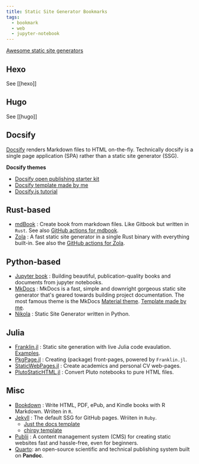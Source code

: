 ```yaml
---
title: Static Site Generator Bookmarks
tags:
  - bookmark
  - web
  - jupyter-notebook
---
```


[Awesome static site generators](https://github.com/myles/awesome-static-generators)
## Hexo

See [[hexo]]
## Hugo

See [[hugo]]
## Docsify

[Docsify](https://docsify.js.org/) renders Markdown files to HTML on-the-fly. Technically docsify is a single page application (SPA) rather than a static site generator (SSG).

**Docsify themes**

- [Docsify open publishing starter kit](https://github.com/hibbitts-design/docsify-open-publishing-starter-kit)
- [Docsify template made by me](https://github.com/sosiristseng/template-docsify)
- [Docsify.js tutorial](https://github.com/MichaelCurrin/docsify-js-tutorial)
## Rust-based

- [mdBook](https://github.com/rust-lang/mdBook) : Create book from markdown files. Like Gitbook but written in `Rust`. See also [GitHub actions for mdbook](https://github.com/peaceiris/actions-mdbook).
- [Zola](https://github.com/getzola/zola) : A fast static site generator in a single Rust binary with everything built-in. See also the [GitHub actions for Zola](https://github.com/TonySpegel/zola-build-action).
## Python-based

- [Jupyter book](https://jupyterbook.org/intro.html) : Building beautiful, publication-quality books and documents from jupyter notebooks.
- [MkDocs](https://www.mkdocs.org) : MkDocs is a fast, simple and downright gorgeous static site generator that's geared towards building project documentation. The most famous theme is the MkDocs [Material theme](https://squidfunk.github.io/mkdocs-material/). [Template made by me](https://github.com/sosiristseng/template-mkdocs-material).
- [Nikola](https://getnikola.com/) : Static Site Generator written in Python.
## Julia

- [Franklin.jl](https://github.com/tlienart/Franklin.jl) : Static site generation with live Julia code evaulation. [Examples](https://github.com/tlienart/Franklin.jl#docs).
- [PkgPage.jl](https://tlienart.github.io/PkgPage.jl/) : Creating (package) front-pages, powered by `Franklin.jl`.
- [StaticWebPages.jl](https://github.com/Azzaare/StaticWebPages.jl) : Create academics and personal CV web-pages.
- [PlutoStaticHTML.jl](https://github.com/rikhuijzer/PlutoStaticHTML.jl) : Convert Pluto notebooks to pure HTML files.
## Misc

- [Bookdown](https://bookdown.org) : Write HTML, PDF, ePub, and Kindle books with R Markdown. Wriiten in `R`.
- [Jekyll](https://jekyllrb.com) : The default SSG for GitHub pages. Wriiten in `Ruby`. 
	- [Just the docs template](https://just-the-docs.github.io/just-the-docs-template/)
	- [chirpy template](https://github.com/sosiristseng/template-jekyll-chirpy)
- [Publii](https://github.com/GetPublii/Publii) : A content management system (CMS) for creating static websites fast and hassle-free, even for beginners.
- [Quarto](https://quarto.org/): an open-source scientific and technical publishing system built on **Pandoc**.